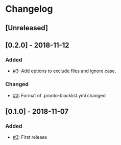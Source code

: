 # Changelog

## [Unreleased]

## [0.2.0] - 2018-11-12

### Added

* [#3](https://github.com/pbstriker38/pronto-blacklist/pull/3): Add options to exclude files and ignore case.

### Changed

* [#3](https://github.com/pbstriker38/pronto-blacklist/pull/3): Format of .pronto-blacklist.yml changed

## [0.1.0] - 2018-11-07

### Added

* [#3](https://github.com/pbstriker38/pronto-blacklist/pull/1): First release
